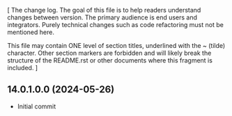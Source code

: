 [ The change log. The goal of this file is to help readers
  understand changes between version. The primary audience is
  end users and integrators. Purely technical changes such as
  code refactoring must not be mentioned here.

  This file may contain ONE level of section titles, underlined
  with the ~ (tilde) character. Other section markers are
  forbidden and will likely break the structure of the README.rst
  or other documents where this fragment is included. ]

## 14.0.1.0.0 (2024-05-26)

- Initial commit
